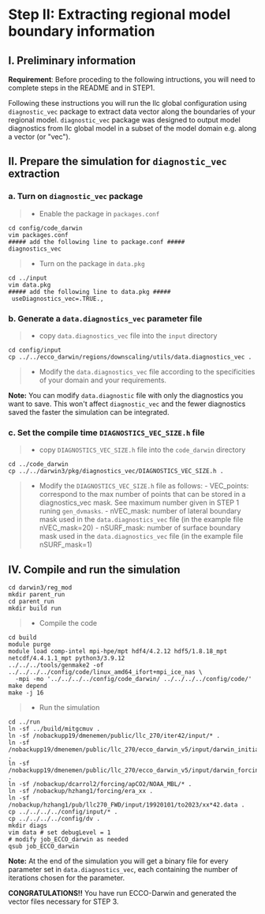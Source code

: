 # Step II: Extracting regional model boundary information

## I. Preliminary information
**Requirement**: Before proceding to the following intructions, you will need to complete steps in the README and in STEP1.

Following these instructions you will run the llc global configuration using ``diagnostic_vec`` package to extract data vector along the boundaries of your regional model. ``diagnostic_vec`` package was designed to output model diagnostics from llc global model in a subset of the model domain e.g. along a vector (or "vec").

## II. Prepare the simulation for ``diagnostic_vec`` extraction

### a. Turn on ``diagnostic_vec`` package

> - Enable the package in ``packages.conf``
```
cd config/code_darwin
vim packages.conf
##### add the following line to package.conf #####
diagnostics_vec
```
> - Turn on the package in ``data.pkg``
```
cd ../input
vim data.pkg
##### add the following line to data.pkg #####
 useDiagnostics_vec=.TRUE.,
```

### b. Generate a ``data.diagnostics_vec`` parameter file
> - copy ``data.diagnostics_vec`` file into the ``input`` directory
```
cd config/input
cp ../../ecco_darwin/regions/downscaling/utils/data.diagnostics_vec .
```
> - Modify the ``data.diagnostics_vec`` file according to the specificities of your domain and your requirements.

**Note:** You can modify ``data.diagnostic`` file with only the diagnostics you want to save. This won't affect ``diagnostic_vec`` and the fewer diagnostics saved the faster the simulation can be integrated.

### c. Set the compile time ``DIAGNOSTICS_VEC_SIZE.h`` file
> - copy ``DIAGNOSTICS_VEC_SIZE.h`` file into the ``code_darwin`` directory
```
cd ../code_darwin
cp ../../darwin3/pkg/diagnostics_vec/DIAGNOSTICS_VEC_SIZE.h .
```
> - Modify the ``DIAGNOSTICS_VEC_SIZE.h`` file as follows:
    - VEC_points: correspond to the max number of points that can be stored in a diagnostics_vec mask. See maximum number given in STEP 1 runing ``gen_dvmasks``.
    - nVEC_mask: number of lateral boundary mask used in the ``data.diagnostics_vec`` file (in the example file nVEC_mask=20)
    - nSURF_mask: number of surface boundary mask used in the ``data.diagnostics_vec`` file (in the example file nSURF_mask=1)

## IV. Compile and run the simulation
```
cd darwin3/reg_mod
mkdir parent_run
cd parent_run
mkdir build run
```
> - Compile the code
```
cd build
module purge
module load comp-intel mpi-hpe/mpt hdf4/4.2.12 hdf5/1.8.18_mpt netcdf/4.4.1.1_mpt python3/3.9.12
../../../tools/genmake2 -of ../../../../config/code/linux_amd64_ifort+mpi_ice_nas \
  -mpi -mo '../../../../config/code_darwin/ ../../../../config/code/'
make depend
make -j 16
```
> - Run the simulation
```
cd ../run
ln -sf ../build/mitgcmuv .
ln -sf /nobackupp19/dmenemen/public/llc_270/iter42/input/* .
ln -sf /nobackupp19/dmenemen/public/llc_270/ecco_darwin_v5/input/darwin_initial_conditions/* .
ln -sf /nobackupp19/dmenemen/public/llc_270/ecco_darwin_v5/input/darwin_forcing/* .
ln -sf /nobackup/dcarrol2/forcing/apCO2/NOAA_MBL/* .
ln -sf /nobackup/hzhang1/forcing/era_xx .
ln -sf /nobackup/hzhang1/pub/llc270_FWD/input/19920101/to2023/xx*42.data .
cp ../../../../config/input/* .
cp ../../../../config/dv .
mkdir diags
vim data # set debugLevel = 1
# modify job_ECCO_darwin as needed
qsub job_ECCO_darwin
```

**Note:** At the end of the simulation you will get a binary file for every parameter set in ``data.diagnostics_vec``, each containing the number of iterations chosen for the parameter.

**CONGRATULATIONS!!** You have run ECCO-Darwin and generated the vector files necessary for STEP 3.
